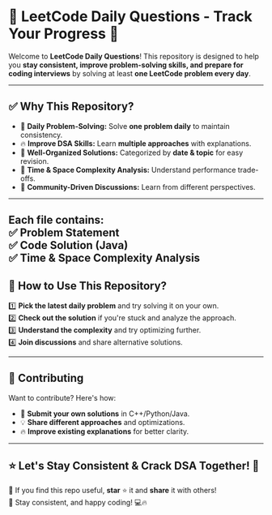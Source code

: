 
# 📌 LeetCode Daily Questions - Track Your Progress 🚀

Welcome to **LeetCode Daily Questions**! This repository is designed to help you **stay consistent, improve problem-solving skills, and prepare for coding interviews** by solving at least **one LeetCode problem every day**.  

---

## ✅ Why This Repository?  
- 📅 **Daily Problem-Solving:** Solve **one problem daily** to maintain consistency.  
- 🔥 **Improve DSA Skills:** Learn **multiple approaches** with explanations.  
- 📂 **Well-Organized Solutions:** Categorized by **date & topic** for easy revision.  
- 📝 **Time & Space Complexity Analysis:** Understand performance trade-offs.  
- 💬 **Community-Driven Discussions:** Learn from different perspectives.  

---
Each file contains:  
✅ **Problem Statement**  
✅ **Code Solution (Java)**  
✅ **Time & Space Complexity Analysis**  
---

## 🔹 How to Use This Repository?  
1️⃣ **Pick the latest daily problem** and try solving it on your own.  
2️⃣ **Check out the solution** if you're stuck and analyze the approach.  
3️⃣ **Understand the complexity** and try optimizing further.  
4️⃣ **Join discussions** and share alternative solutions.  

---

## 🤝 Contributing  
Want to contribute? Here's how:  
- 📝 **Submit your own solutions** in C++/Python/Java.  
- 💡 **Share different approaches** and optimizations.  
- 🔥 **Improve existing explanations** for better clarity.  

---

## ⭐ Let's Stay Consistent & Crack DSA Together! 🚀  
🔹 If you find this repo useful, **star** ⭐ it and **share** it with others!  
🔹 Stay consistent, and happy coding! 💻🔥  

